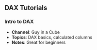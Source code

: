 ## DAX Tutorials

### Intro to DAX
- **Channel**: Guy in a Cube
- **Topics**: DAX basics, calculated columns
- **Notes**: Great for beginners
